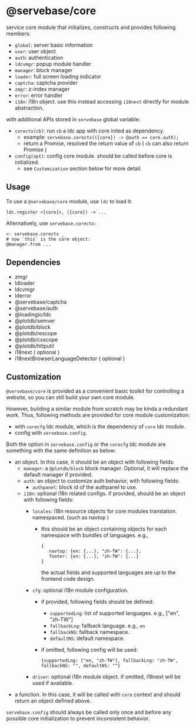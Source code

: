 # @servebase/core

service core module that initializes, constructs and provides following members:

 - `global`: server basic information
 - `user`: user object
 - `auth`: authentication
 - `ldcvmgr`: popup module handler
 - `manager`: block manager
 - `loader`: full screen loading indicator
 - `captcha`: captcha provider
 - `zmgr`: z-index manager
 - `error`: error handler
 - `i18n`: i18n object. use this instead accessing `i18next` directly for module abstraction.

with additional APIs stored in `servebase` global variable:

 - `corectx(cb)`: run `cb` a ldc app with core inited as dependency.
   - example: `servebase.corectx(({core}) -> @auth == core.auth);`
   - return a Promise, resolved the return value of `cb` ( `cb` can also return Promise )
 - `config(opt)`: config core module. should be called before core is initialized.
   - see `Customization` section below for more detail.


## Usage

To use a `@servebase/core` module, use `ldc` to load it:

    ldc.register <[core]>, ({core}) -> ...


Alternatively, use `servebase.corectx`:

    <- servebase.corectx _
    # now `this` is the core object:
    @manager.from ...


## Dependencies

 - zmgr
 - ldloader
 - ldcvmgr
 - lderror
 - @servebase/captcha
 - @servebase/auth
 - @loadingio/ldc
 - @plotdb/semver
 - @plotdb/block
 - @plotdb/rescope
 - @plotdb/csscope
 - @plotdb/httputil
 - i18next ( optional )
 - i18nextBrowserLanguageDetector ( optional )


## Customization

`@servebase/core` is provided as a convenient basic toolkit for controlling a website, so you can still build your own core module.

However, building a similar module from scratch may be kinda a redundant work. Thus, following methods are provided for core module customization:

 - with `corecfg` ldc module, which is the dependency of `core` ldc module.
 - config with `servebase.config`.

Both the option in `servebase.config` or the `corecfg` ldc module are something with the same definition as below:

 - an object. In this case, it should be an object with following fields:
   - `manager`: a `@plotdb/block` block manager. Optional, it will replace the default manager if provided.
   - `auth`: an object to customize auth behavior, with following fields:
     - `authpanel`: block id of the authpanel to use.
   - `i18n`: optional i18n related configs. if provided, should be an object with following fields:
     - `locales`: i18n resource objects for core modules translation. namespaced. (such as navtop )
       - this should be an object containing objects for each namespace with bundles of languages. e.g.,

             {
                navtop: {en: {...}, "zh-TW": {...},
                footer: {en: {...}, "zh-TW": {...}
             }

         the actual fields and supported languages are up to the frontend code design.


     - `cfg`: optional i18n module configuration.
       - if provided, following fields should be defined:
         - `supportedLng`: list of supported languages. e.g.,  ["en", "zh-TW"]
         - `fallbackLng`: fallback language. e.g.,  `en`
         - `fallbackNS`: fallback namespace.
         - `defaultNS`: default namespace.
       - if omitted, following config will be used:

             {supportedLng: ["en, "zh-TW"], fallbackLng: "zh-TW", fallbackNS: "", defaultNS: ""}

     - `driver`: optional i18n module object. if omitted, i18next will be used if available.
 - a function. In this case, it will be called with `core` context and should return an object defined above.

`servebase.config` should always be called only once and before any possible core initialization to prevent inconsistent behavior.

